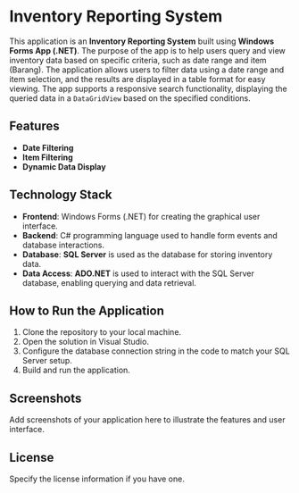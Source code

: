 # Inventory Reporting System

This application is an **Inventory Reporting System** built using **Windows Forms App (.NET)**. The purpose of the app is to help users query and view inventory data based on specific criteria, such as date range and item (Barang). The application allows users to filter data using a date range and item selection, and the results are displayed in a table format for easy viewing. The app supports a responsive search functionality, displaying the queried data in a `DataGridView` based on the specified conditions.

## Features
- **Date Filtering**
- **Item Filtering**
- **Dynamic Data Display**

## Technology Stack
- **Frontend**: Windows Forms (.NET) for creating the graphical user interface.
- **Backend**: C# programming language used to handle form events and database interactions.
- **Database**: **SQL Server** is used as the database for storing inventory data.
- **Data Access**: **ADO.NET** is used to interact with the SQL Server database, enabling querying and data retrieval.

## How to Run the Application
1. Clone the repository to your local machine.
2. Open the solution in Visual Studio.
3. Configure the database connection string in the code to match your SQL Server setup.
4. Build and run the application.

## Screenshots
Add screenshots of your application here to illustrate the features and user interface.

## License
Specify the license information if you have one.

